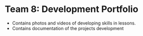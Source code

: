 # Team 8: Development Portfolio
- Contains photos and videos of developing skills in lessons.
- Contains documentation of the projects development
